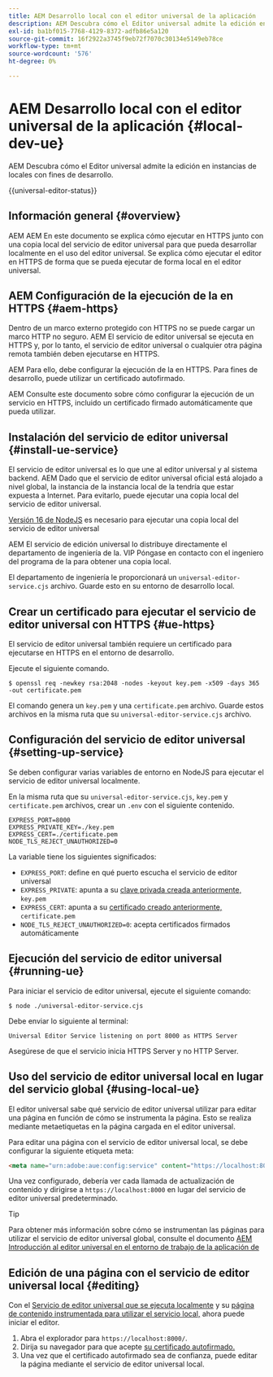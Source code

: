 ```yaml
---
title: AEM Desarrollo local con el editor universal de la aplicación
description: AEM Descubra cómo el Editor universal admite la edición en instancias de locales con fines de desarrollo.
exl-id: ba1bf015-7768-4129-8372-adfb86e5a120
source-git-commit: 16f2922a3745f9eb72f7070c30134e5149eb78ce
workflow-type: tm+mt
source-wordcount: '576'
ht-degree: 0%

---
```



# AEM Desarrollo local con el editor universal de la aplicación {#local-dev-ue}

AEM Descubra cómo el Editor universal admite la edición en instancias de locales con fines de desarrollo.

{{universal-editor-status}}

## Información general {#overview}

AEM AEM En este documento se explica cómo ejecutar en HTTPS junto con una copia local del servicio de editor universal para que pueda desarrollar localmente en el uso del editor universal. Se explica cómo ejecutar el editor en HTTPS de forma que se pueda ejecutar de forma local en el editor universal.

## AEM Configuración de la ejecución de la en HTTPS {#aem-https}

Dentro de un marco externo protegido con HTTPS no se puede cargar un marco HTTP no seguro. AEM El servicio de editor universal se ejecuta en HTTPS y, por lo tanto, el servicio de editor universal o cualquier otra página remota también deben ejecutarse en HTTPS.

AEM Para ello, debe configurar la ejecución de la en HTTPS. Para fines de desarrollo, puede utilizar un certificado autofirmado.

AEM Consulte este documento sobre cómo configurar la ejecución de un servicio en HTTPS, incluido un certificado firmado automáticamente que pueda utilizar.

## Instalación del servicio de editor universal {#install-ue-service}

El servicio de editor universal es lo que une al editor universal y al sistema backend. AEM Dado que el servicio de editor universal oficial está alojado a nivel global, la instancia de la instancia local de la tendría que estar expuesta a Internet. Para evitarlo, puede ejecutar una copia local del servicio de editor universal.

[Versión 16 de NodeJS](https://nodejs.org/en/download/releases) es necesario para ejecutar una copia local del servicio de editor universal

AEM El servicio de edición universal lo distribuye directamente el departamento de ingeniería de la. VIP Póngase en contacto con el ingeniero del programa de la para obtener una copia local.

El departamento de ingeniería le proporcionará un `universal-editor-service.cjs` archivo. Guarde esto en su entorno de desarrollo local.

## Crear un certificado para ejecutar el servicio de editor universal con HTTPS {#ue-https}

El servicio de editor universal también requiere un certificado para ejecutarse en HTTPS en el entorno de desarrollo.

Ejecute el siguiente comando.

```text
$ openssl req -newkey rsa:2048 -nodes -keyout key.pem -x509 -days 365 -out certificate.pem
```

El comando genera un `key.pem` y una `certificate.pem` archivo. Guarde estos archivos en la misma ruta que su `universal-editor-service.cjs` archivo.

## Configuración del servicio de editor universal {#setting-up-service}

Se deben configurar varias variables de entorno en NodeJS para ejecutar el servicio de editor universal localmente.

En la misma ruta que su `universal-editor-service.cjs`, `key.pem` y `certificate.pem` archivos, crear un `.env` con el siguiente contenido.

```text
EXPRESS_PORT=8000
EXPRESS_PRIVATE_KEY=./key.pem
EXPRESS_CERT=./certificate.pem
NODE_TLS_REJECT_UNAUTHORIZED=0
```

La variable tiene los siguientes significados:

* `EXPRESS_PORT`: define en qué puerto escucha el servicio de editor universal
* `EXPRESS_PRIVATE`: apunta a su [clave privada creada anteriormente,](#ue-https) `key.pem`
* `EXPRESS_CERT`: apunta a su [certificado creado anteriormente,](#ue-https) `certificate.pem`
* `NODE_TLS_REJECT_UNAUTHORIZED=0`: acepta certificados firmados automáticamente

## Ejecución del servicio de editor universal {#running-ue}

Para iniciar el servicio de editor universal, ejecute el siguiente comando:

```text
$ node ./universal-editor-service.cjs
```

Debe enviar lo siguiente al terminal:

```text
Universal Editor Service listening on port 8000 as HTTPS Server
```

Asegúrese de que el servicio inicia HTTPS Server y no HTTP Server.

## Uso del servicio de editor universal local en lugar del servicio global {#using-local-ue}

El editor universal sabe qué servicio de editor universal utilizar para editar una página en función de cómo se instrumenta la página. Esto se realiza mediante metaetiquetas en la página cargada en el editor universal.

Para editar una página con el servicio de editor universal local, se debe configurar la siguiente etiqueta meta:

```html
<meta name="urn:adobe:aue:config:service" content="https://localhost:8000">
```

Una vez configurado, debería ver cada llamada de actualización de contenido y dirigirse a `https://localhost:8000` en lugar del servicio de editor universal predeterminado.

>[!TIP]
>
>Para obtener más información sobre cómo se instrumentan las páginas para utilizar el servicio de editor universal global, consulte el documento [AEM Introducción al editor universal en el entorno de trabajo de la aplicación de](/help/implementing/universal-editor/getting-started.md#instrument-page)

## Edición de una página con el servicio de editor universal local {#editing}

Con el [Servicio de editor universal que se ejecuta localmente](#running-ue) y su [página de contenido instrumentada para utilizar el servicio local,](#using-loca-ue) ahora puede iniciar el editor.

1. Abra el explorador para `https://localhost:8000/`.
1. Dirija su navegador para que acepte [su certificado autofirmado.](#ue-https)
1. Una vez que el certificado autofirmado sea de confianza, puede editar la página mediante el servicio de editor universal local.
